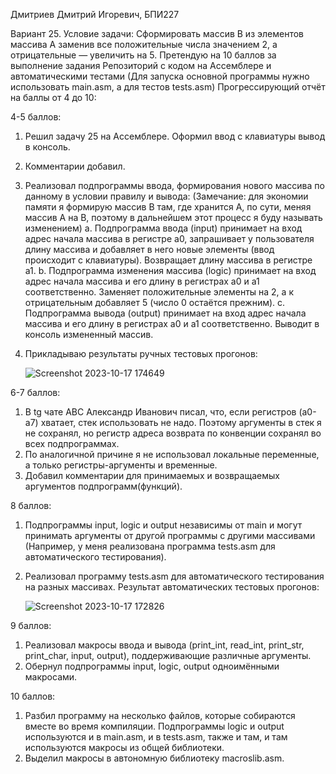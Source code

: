 Дмитриев Дмитрий Игоревич, БПИ227

Вариант 25. Условие задачи: Сформировать массив B из элементов массива A заменив все положительные числа значением 2, а отрицательные — увеличить на 5.
Претендую на 10 баллов за выполнение задания
Репозиторий с кодом на Ассемблере и автоматическими тестами
(Для запуска основной программы нужно использовать main.asm, а для тестов tests.asm)
Прогрессирующий отчёт на баллы от 4 до 10:

4-5 баллов:
1.	Решил задачу 25 на Ассемблере. Оформил ввод с клавиатуры вывод в консоль.
2.	Комментарии добавил.
3.	Реализовал подпрограммы ввода, формирования нового массива по данному в условии правилу и вывода:
(Замечание: для экономии памяти я формирую массив B там, где хранится A, по сути, меняя массив A на B, поэтому в дальнейшем этот процесс я буду называть изменением)
a.	Подпрограмма ввода (input) принимает на вход адрес начала массива в регистре a0, запрашивает у пользователя длину массива и добавляет в него новые элементы (ввод происходит с клавиатуры). Возвращает длину массива в регистре a1.
b.	Подпрограмма изменения массива (logic) принимает на вход адрес начала массива и его длину в регистрах a0 и a1 соответственно. Заменяет положительные элементы на 2, а к отрицательным добавляет 5 (число 0 остаётся прежним).
c.	Подпрограмма вывода (output) принимает на вход адрес начала массива и его длину в регистрах a0 и a1 соответственно. Выводит в консоль измененный массив.
4.	Прикладываю результаты ручных тестовых прогонов:




























  	![Screenshot 2023-10-17 174649](https://github.com/TIN-slayer/AVS_IDZ-1/assets/43069952/ec8749e9-1803-4195-aa06-b2793f29c0e1)


6-7 баллов:
1.	В tg чате АВС Александр Иванович писал, что, если регистров (a0-a7) хватает, стек использовать не надо. Поэтому аргументы в стек я не сохранял, но регистр адреса возврата по конвенции сохранял во всех подпрограммах.
2.	По аналогичной причине я не использовал локальные переменные, а только регистры-аргументы и временные.
3.	Добавил комментарии для принимаемых и возвращаемых аргументов подпрограмм(функций).


8 баллов:
1.	Подпрограммы input, logic и output независимы от main и могут принимать аргументы от другой программы с другими массивами (Например, у меня реализована программа tests.asm для автоматического тестирования).
2.	Реализовал программу tests.asm для автоматического тестирования на разных массивах. Результат автоматических тестовых прогонов:









  	![Screenshot 2023-10-17 172826](https://github.com/TIN-slayer/AVS_IDZ-1/assets/43069952/61163ca8-6937-44c3-aecc-0cfc37237ce6)
 

9 баллов:
1.	Реализовал макросы ввода и вывода (print_int, read_int, print_str, print_char, input, output), поддерживающие различные аргументы.
2.	Обернул подпрограммы input, logic, output одноимёнными макросами.

10 баллов:
1.	Разбил программу на несколько файлов, которые собираются вместе во время компиляции. Подпрограммы logic и output используются и в main.asm, и в tests.asm, также и там, и там используются макросы из общей библиотеки.
2.	Выделил макросы в автономную библиотеку macroslib.asm.
